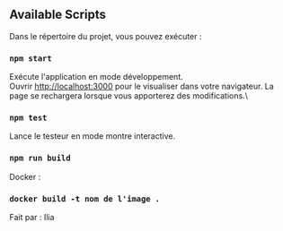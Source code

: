 ## Available Scripts

Dans le répertoire du projet, vous pouvez exécuter :

### `npm start`

Exécute l'application en mode développement.\
Ouvrir  [http://localhost:3000](http://localhost:3000) pour le visualiser dans votre navigateur.
La page se rechargera lorsque vous apporterez des modifications.\


### `npm test`

Lance le testeur en mode montre interactive.

### `npm run build`

Docker : 

### `docker build -t nom de l'image .`


Fait par :
Ilia
